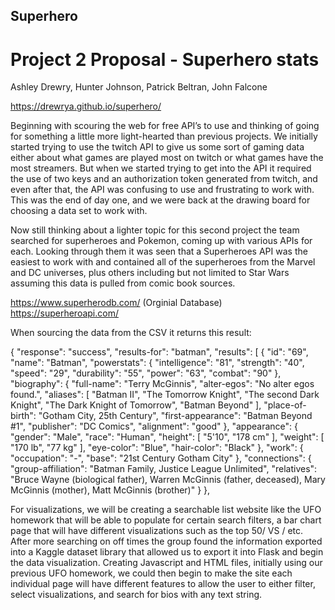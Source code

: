 ## Superhero
# Project 2 Proposal - Superhero stats

Ashley Drewry, Hunter Johnson, Patrick Beltran, John Falcone

https://drewrya.github.io/superhero/

Beginning with scouring the web for free API’s to use and thinking of going for something a little more light-hearted than previous projects. We initially started trying to use the twitch API to give us some sort of gaming data either about what games are played most on twitch or what games have the most streamers.  But when we started trying to get into the API it required the use of two keys and an authorization token generated from twitch, and even after that, the API was confusing to use and frustrating to work with. This was the end of day one, and we were back at the drawing board for choosing a data set to work with.

Now still thinking about a lighter topic for this second project the team searched for superheroes and Pokemon, coming up with various APIs for each. Looking through them it was seen that a Superheroes API was the easiest to work with and contained all of the superheroes from the Marvel and DC universes, plus others including but not limited to Star Wars assuming this data is pulled from comic book sources.

https://www.superherodb.com/ (Orginial Database)
https://superheroapi.com/ 

When sourcing the data from the CSV it returns this result:

{
 "response": "success",
 "results-for": "batman",
 "results": [
   {
     "id": "69",
     "name": "Batman",
     "powerstats": {
       "intelligence": "81",
       "strength": "40",
       "speed": "29",
       "durability": "55",
       "power": "63",
       "combat": "90"
     },
     "biography": {
       "full-name": "Terry McGinnis",
       "alter-egos": "No alter egos found.",
       "aliases": [
         "Batman II",
         "The Tomorrow Knight",
         "The second Dark Knight",
         "The Dark Knight of Tomorrow",
         "Batman Beyond"
       ],
       "place-of-birth": "Gotham City, 25th Century",
       "first-appearance": "Batman Beyond #1",
       "publisher": "DC Comics",
       "alignment": "good"
     },
     "appearance": {
       "gender": "Male",
       "race": "Human",
       "height": [
         "5'10",
         "178 cm"
       ],
       "weight": [
         "170 lb",
         "77 kg"
       ],
       "eye-color": "Blue",
       "hair-color": "Black"
     },
     "work": {
       "occupation": "-",
       "base": "21st Century Gotham City"
     },
     "connections": {
       "group-affiliation": "Batman Family, Justice League Unlimited",
       "relatives": "Bruce Wayne (biological father), Warren McGinnis (father, deceased), Mary McGinnis (mother), Matt McGinnis (brother)"
     }
   },

For visualizations, we will be creating a searchable list website like the UFO homework that will be able to populate for certain search filters, a bar chart page that will have different visualizations such as the top 50/ VS / etc.  After more searching on off times the group found the information exported into a Kaggle dataset library that allowed us to export it into Flask and begin the data visualization.  Creating Javascript and HTML files, initially using our previous UFO homework, we could then begin to make the site each individual page will have different features to allow the user to either filter, select visualizations, and search for bios with any text string. 

